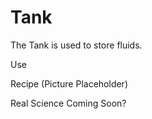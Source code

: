 Tank
====

The Tank is used to store fluids.

Use

Recipe
(Picture Placeholder)

Real Science
Coming Soon?